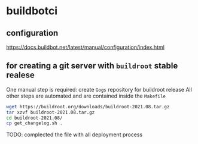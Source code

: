 # buildbotci

## configuration
https://docs.buildbot.net/latest/manual/configuration/index.html

## for creating a git server with `buildroot` stable realese
One manual step is required: create `Gogs` repository for buildroot release
All other steps are automated and are contained inside the `Makefile`

```bash
wget https://buildroot.org/downloads/buildroot-2021.08.tar.gz
tar xzvf buildroot-2021.08.tar.gz
cd buildroot-2021.08/
cp get_changelog.sh .
```

TODO: complected the file with all deployment process
